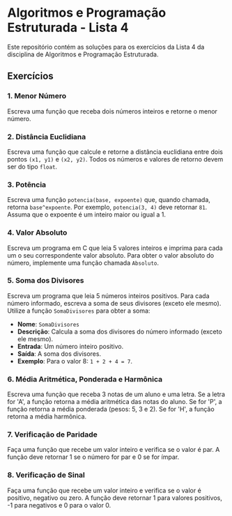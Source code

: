 
# Algoritmos e Programação Estruturada - Lista 4

Este repositório contém as soluções para os exercícios da Lista 4 da disciplina de Algoritmos e Programação Estruturada.

## Exercícios

### 1. Menor Número
Escreva uma função que receba dois números inteiros e retorne o menor número.

### 2. Distância Euclidiana
Escreva uma função que calcule e retorne a distância euclidiana entre dois pontos `(x1, y1)` e `(x2, y2)`. Todos os números e valores de retorno devem ser do tipo `float`.

### 3. Potência
Escreva uma função `potencia(base, expoente)` que, quando chamada, retorna `base^expoente`. Por exemplo, `potencia(3, 4)` deve retornar `81`. Assuma que o expoente é um inteiro maior ou igual a 1.

### 4. Valor Absoluto
Escreva um programa em C que leia 5 valores inteiros e imprima para cada um o seu correspondente valor absoluto. Para obter o valor absoluto do número, implemente uma função chamada `Absoluto`.

### 5. Soma dos Divisores
Escreva um programa que leia 5 números inteiros positivos. Para cada número informado, escreva a soma de seus divisores (exceto ele mesmo). Utilize a função `SomaDivisores` para obter a soma:
- **Nome**: `SomaDivisores`
- **Descrição**: Calcula a soma dos divisores do número informado (exceto ele mesmo).
- **Entrada**: Um número inteiro positivo.
- **Saída**: A soma dos divisores.
- **Exemplo**: Para o valor 8: `1 + 2 + 4 = 7`.

### 6. Média Aritmética, Ponderada e Harmônica
Escreva uma função que receba 3 notas de um aluno e uma letra. Se a letra for 'A', a função retorna a média aritmética das notas do aluno. Se for 'P', a função retorna a média ponderada (pesos: 5, 3 e 2). Se for 'H', a função retorna a média harmônica.

### 7. Verificação de Paridade
Faça uma função que recebe um valor inteiro e verifica se o valor é par. A função deve retornar 1 se o número for par e 0 se for ímpar.

### 8. Verificação de Sinal
Faça uma função que recebe um valor inteiro e verifica se o valor é positivo, negativo ou zero. A função deve retornar 1 para valores positivos, -1 para negativos e 0 para o valor 0.

